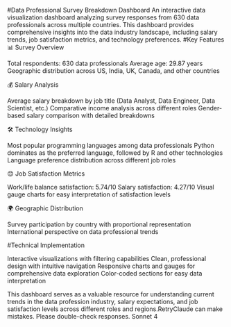 #Data Professional Survey Breakdown Dashboard
An interactive data visualization dashboard analyzing survey responses from 630 data professionals across multiple countries. This dashboard provides comprehensive insights into the data industry landscape, including salary trends, job satisfaction metrics, and technology preferences.
#Key Features
📊 Survey Overview

Total respondents: 630 data professionals
Average age: 29.87 years
Geographic distribution across US, India, UK, Canada, and other countries

💰 Salary Analysis

Average salary breakdown by job title (Data Analyst, Data Engineer, Data Scientist, etc.)
Comparative income analysis across different roles
Gender-based salary comparison with detailed breakdowns

🛠️ Technology Insights

Most popular programming languages among data professionals
Python dominates as the preferred language, followed by R and other technologies
Language preference distribution across different job roles

😊 Job Satisfaction Metrics

Work/life balance satisfaction: 5.74/10
Salary satisfaction: 4.27/10
Visual gauge charts for easy interpretation of satisfaction levels

🌍 Geographic Distribution

Survey participation by country with proportional representation
International perspective on data professional trends

#Technical Implementation

Interactive visualizations with filtering capabilities
Clean, professional design with intuitive navigation
Responsive charts and gauges for comprehensive data exploration
Color-coded sections for easy data interpretation

This dashboard serves as a valuable resource for understanding current trends in the data profession industry, salary expectations, and job satisfaction levels across different roles and regions.RetryClaude can make mistakes. Please double-check responses. Sonnet 4
